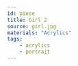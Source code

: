 ```yaml
---
id: piece
title: Girl 2
source: girl.jpg
materials: "Acrylics"
tags:
    - acrylics
    - portrait
---
```

